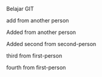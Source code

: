 Belajar GIT

add from another person

Added from another person

Added second from second-person

third from first-person

fourth from first-person
